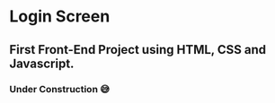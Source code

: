 # Login Screen

## First Front-End Project using HTML, CSS and Javascript.

### Under Construction :sweat_smile:
